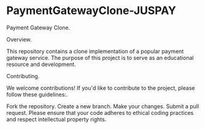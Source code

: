 # PaymentGatewayClone-JUSPAY

Payment Gateway Clone.

Overview.

This repository contains a clone implementation of a popular payment gateway service. The purpose of this project is to serve as an educational resource and development.

Contributing.

We welcome contributions! If you'd like to contribute to the project, please follow these guidelines:.

Fork the repository.
Create a new branch.
Make your changes.
Submit a pull request.
Please ensure that your code adheres to ethical coding practices and respect intellectual property rights.
